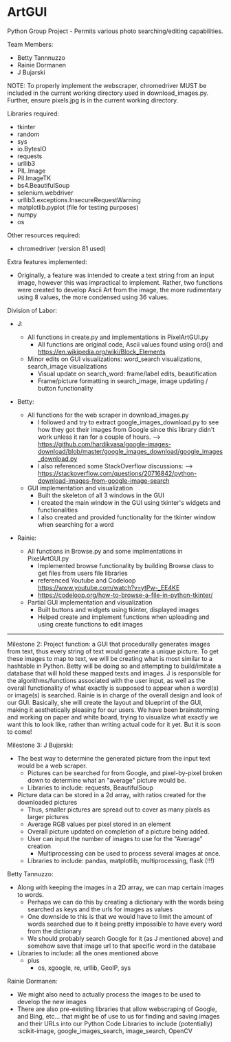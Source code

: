 # ArtGUI
Python Group Project - Permits various photo searching/editing capabilities.

Team Members:
* Betty Tannnuzzo
* Rainie Dormanen
* J Bujarski

NOTE: To properly implement the webscraper, chromedriver MUST be included in the current working directory used in download_images.py.
Further, ensure pixels.jpg is in the current working directory.

Libraries required:
* tkinter
* random
* sys
* io.BytesIO
* requests
* urllib3
* PIL.Image
* Pil.ImageTK
* bs4.BeautifulSoup
* selenium.webdriver
* urllib3.exceptions.InsecureRequestWarning
* matplotlib.pyplot (file for testing purposes)
* numpy
* os

Other resources required:
* chromedriver (version 81 used)

Extra features implemented:
* Originally, a feature was intended to create a text string from an input image, however this was impractical to implement.
Rather, two functions were created to develop Ascii Art from the image, the more rudimentary using 8 values, the more
condensed using 36 values.
    
Division of Labor:

* J:
  * All functions in create.py and implementations in PixelArtGUI.py
    * All functions are original code, Ascii values found using ord() and https://en.wikipedia.org/wiki/Block_Elements
  * Minor edits on GUI visualizations: word_search visualizations, search_image visualizations
    * Visual update on search_word: frame/label edits, beautification
    * Frame/picture formatting in search_image, image updating / button functionality
  
 
* Betty:
  * All functions for the web scraper in download_images.py
    * I followed and try to extract google_images_download.py to see how they got their images from Google since this library didn't work unless it ran for a couple of hours. 
      --> https://github.com/hardikvasa/google-images-download/blob/master/google_images_download/google_images_download.py
    * I also referenced some StackOverflow discussions:
       --> https://stackoverflow.com/questions/20716842/python-download-images-from-google-image-search
  * GUI implementation and visualization
    * Built the skeleton of all 3 windows in the GUI 
    * I created the main window in the GUI using tkinter's widgets and functionalities
    * I also created and provided functionality for the tkinter window when searching for a word

* Rainie:
   * All functions in Browse.py and some implmentations in PixelArtGUI.py
      * Implemented browse functionality by building Browse class to get files from users file libraries 
      * referenced Youtube and Codeloop https://www.youtube.com/watch?v=ytPw-_EE4KE
      * https://codeloop.org/how-to-browse-a-file-in-python-tkinter/  
   * Partial GUI implementation and visualization
      * Built buttons and widgets using tkinter, displayed images
      * Helped create and implement functions when uploading and using create functions to edit images
      
   


-----------------------------------------------------------------------------------------------------------------

Milestone 2:
Project function: a GUI that procedurally generates images from text, thus every string of text would generate a unique picture. 
To get these images to map to text, we will be creating what is most similar to a hashtable in Python. Betty will be doing so and attempting to build/imitate a database that will hold these mapped texts and images. 
J is responsible for the algorithms/functions associated with the user input, as well as the overall functionality of what exactly is supposed to appear when a word(s) or image(s) is searched. 
Rainie is in charge of the overall design and look of our GUI. Basically, she will create the layout and blueprint of the GUI, making it aesthetically pleasing for our users. 
We have been brainstorming and working on paper and white board, trying to visualize what exactly we want this to look like, rather than writing actual code for it yet. But it is soon to come!

Milestone 3:
J Bujarski: 
  * The best way to determine the generated picture from the input text would be a web scraper.
    * Pictures can be searched for from Google, and pixel-by-pixel broken down to determine what an "average" picture would be.
    * Libraries to include: requests, BeautifulSoup
  * Picture data can be stored in a 2d array, with ratios created for the downloaded pictures
    * Thus, smaller pictures are spread out to cover as many pixels as larger pictures
    * Average RGB values per pixel stored in an element
    * Overall picture updated on completion of a picture being added.
    * User can input the number of images to use for the "Average" creation
      * Multiprocessing can be used to process several images at once.
    * Libraries to include: pandas, matplotlib, multiprocessing, flask (!!!)
    
    
Betty Tannuzzo:
  * Along with keeping the images in a 2D array, we can map certain images to words. 
    * Perhaps we can do this by creating a dictionary with the words being searched as keys and the urls for images as values
    * One downside to this is that we would have to limit the amount of words searched due to it being pretty impossible to have every 
      word from the dictionary 
    * We should probably search Google for it (as J mentioned above) and somehow save that image url to that specific word in the 
      database
  * Libraries to include: all the ones mentioned above
    * plus 
      * os, xgoogle, re, urllib, GeoIP, sys
      
 Rainie Dormanen:
  * We might also need to actually process the images to be used to develop the new images
  * There are also pre-existing libraries that allow webscraping of Google, and Bing, etc... that might be of use to us for 
  finding and saving images and their URLs into our Python Code
    Libraries to include (potentially) :scikit-image, google_images_search, image_search, OpenCV
